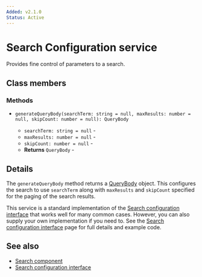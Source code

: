 ```yaml
---
Added: v2.1.0
Status: Active
---
```


# Search Configuration service

Provides fine control of parameters to a search.

## Class members

### Methods

-   `generateQueryBody(searchTerm: string = null, maxResults: number = null, skipCount: number = null): QueryBody`<br/>

    -   `searchTerm: string = null` -  
    -   `maxResults: number = null` -  
    -   `skipCount: number = null` -  
    -   **Returns** `QueryBody` -

## Details

The `generateQueryBody` method returns a
[QueryBody](https://github.com/Alfresco/alfresco-js-api/blob/1.6.0/src/alfresco-search-rest-api/docs/QueryBody.md)
object. This configures the search to use `searchTerm` along with `maxResults` and `skipCount`
specified for the paging of the search results.

This service is a standard implementation of the
[Search configuration interface](search-configuration.interface.md) that works well for many
common cases. However, you can also supply your own implementation if you need to. See the
[Search configuration interface](search-configuration.interface.md) page for full details and
example code.

## See also

-   [Search component](../content-services/search.component.md)
-   [Search configuration interface](search-configuration.interface.md)
